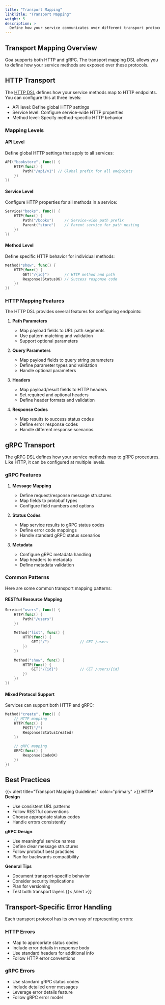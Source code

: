 ```yaml
---
title: "Transport Mapping"
linkTitle: "Transport Mapping"
weight: 5
description: >
  Define how your service communicates over different transport protocols. Map your service methods to HTTP and gRPC endpoints.
---
```


## Transport Mapping Overview

Goa supports both HTTP and gRPC. The transport mapping DSL allows you to define how your service methods are exposed over these protocols.

## HTTP Transport

The [HTTP DSL](https://pkg.go.dev/goa.design/goa/v3/dsl#HTTP) defines how your service methods map to HTTP endpoints. You can configure this at three levels:
- API level: Define global HTTP settings
- Service level: Configure service-wide HTTP properties
- Method level: Specify method-specific HTTP behavior

### Mapping Levels

#### API Level
Define global HTTP settings that apply to all services:
```go
API("bookstore", func() {
    HTTP(func() {
        Path("/api/v1") // Global prefix for all endpoints
    })
})
```

#### Service Level
Configure HTTP properties for all methods in a service:
```go
Service("books", func() {
    HTTP(func() {
        Path("/books")     // Service-wide path prefix
        Parent("store")    // Parent service for path nesting
    })
})
```

#### Method Level
Define specific HTTP behavior for individual methods:
```go
Method("show", func() {
    HTTP(func() {
        GET("/{id}")       // HTTP method and path
        Response(StatusOK) // Success response code
    })
})
```

### HTTP Mapping Features

The HTTP DSL provides several features for configuring endpoints:

1. **Path Parameters**
   - Map payload fields to URL path segments
   - Use pattern matching and validation
   - Support optional parameters

2. **Query Parameters**
   - Map payload fields to query string parameters
   - Define parameter types and validation
   - Handle optional parameters

3. **Headers**
   - Map payload/result fields to HTTP headers
   - Set required and optional headers
   - Define header formats and validation

4. **Response Codes**
   - Map results to success status codes
   - Define error response codes
   - Handle different response scenarios

## gRPC Transport

The gRPC DSL defines how your service methods map to gRPC procedures. Like HTTP, it can be configured at multiple levels.

### gRPC Features

1. **Message Mapping**
   - Define request/response message structures
   - Map fields to protobuf types
   - Configure field numbers and options

2. **Status Codes**
   - Map service results to gRPC status codes
   - Define error code mappings
   - Handle standard gRPC status scenarios

3. **Metadata**
   - Configure gRPC metadata handling
   - Map headers to metadata
   - Define metadata validation

### Common Patterns

Here are some common transport mapping patterns:

#### RESTful Resource Mapping
```go
Service("users", func() {
    HTTP(func() {
        Path("/users")
    })
    
    Method("list", func() {
        HTTP(func() {
            GET("/")              // GET /users
        })
    })
    
    Method("show", func() {
        HTTP(func() {
            GET("/{id}")          // GET /users/{id}
        })
    })
})
```

#### Mixed Protocol Support
Services can support both HTTP and gRPC:
```go
Method("create", func() {
    // HTTP mapping
    HTTP(func() {
        POST("/")
        Response(StatusCreated)
    })
    
    // gRPC mapping
    GRPC(func() {
        Response(CodeOK)
    })
})
```

## Best Practices

{{< alert title="Transport Mapping Guidelines" color="primary" >}}
**HTTP Design**
- Use consistent URL patterns
- Follow RESTful conventions
- Choose appropriate status codes
- Handle errors consistently

**gRPC Design**
- Use meaningful service names
- Define clear message structures
- Follow protobuf best practices
- Plan for backwards compatibility

**General Tips**
- Document transport-specific behavior
- Consider security implications
- Plan for versioning
- Test both transport layers
{{< /alert >}}

## Transport-Specific Error Handling

Each transport protocol has its own way of representing errors:

### HTTP Errors
- Map to appropriate status codes
- Include error details in response body
- Use standard headers for additional info
- Follow HTTP error conventions

### gRPC Errors
- Use standard gRPC status codes
- Include detailed error messages
- Leverage error details feature
- Follow gRPC error model


